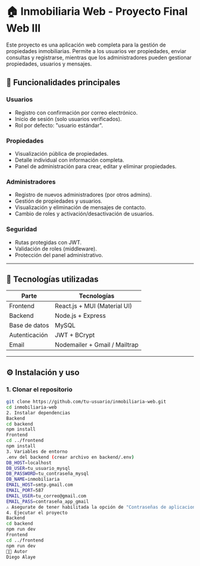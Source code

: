 # 🏠 Inmobiliaria Web - Proyecto Final Web III

Este proyecto es una aplicación web completa para la gestión de propiedades inmobiliarias. Permite a los usuarios ver propiedades, enviar consultas y registrarse, mientras que los administradores pueden gestionar propiedades, usuarios y mensajes.

## 📌 Funcionalidades principales

### Usuarios
- Registro con confirmación por correo electrónico.
- Inicio de sesión (solo usuarios verificados).
- Rol por defecto: "usuario estándar".

### Propiedades
- Visualización pública de propiedades.
- Detalle individual con información completa.
- Panel de administración para crear, editar y eliminar propiedades.

### Administradores
- Registro de nuevos administradores (por otros admins).
- Gestión de propiedades y usuarios.
- Visualización y eliminación de mensajes de contacto.
- Cambio de roles y activación/desactivación de usuarios.

### Seguridad
- Rutas protegidas con JWT.
- Validación de roles (middleware).
- Protección del panel administrativo.

---

## 🧪 Tecnologías utilizadas

| Parte        | Tecnologías                             |
|-------------|------------------------------------------|
| Frontend    | React.js + MUI (Material UI)             |
| Backend     | Node.js + Express                        |
| Base de datos | MySQL                                 |
| Autenticación | JWT + BCrypt                           |
| Email       | Nodemailer + Gmail / Mailtrap            |

---

## ⚙️ Instalación y uso

### 1. Clonar el repositorio
```bash
git clone https://github.com/tu-usuario/inmobiliaria-web.git
cd inmobiliaria-web
2. Instalar dependencias
Backend
cd backend
npm install
Frontend
cd ../frontend
npm install
3. Variables de entorno
.env del backend (crear archivo en backend/.env)
DB_HOST=localhost
DB_USER=tu_usuario_mysql
DB_PASSWORD=tu_contraseña_mysql
DB_NAME=inmobiliaria
EMAIL_HOST=smtp.gmail.com
EMAIL_PORT=587
EMAIL_USER=tu_correo@gmail.com
EMAIL_PASS=contraseña_app_gmail
⚠️ Asegurate de tener habilitada la opción de "Contraseñas de aplicaciones" en Gmail.
4. Ejecutar el proyecto
Backend
cd backend
npm run dev
Frontend
cd ../frontend
npm run dev
👨‍💻 Autor
Diego Alaye
